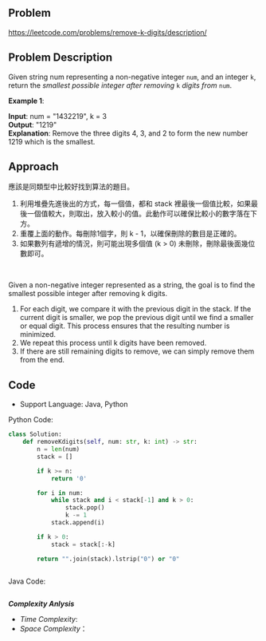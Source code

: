 ## Problem

https://leetcode.com/problems/remove-k-digits/description/

## Problem Description

Given string num representing a non-negative integer `num`, and an integer `k`, return the *smallest possible integer after removing* `k` *digits from* `num`.

**Example 1**:

**Input**: num = "1432219", k = 3  <br>
**Output**: "1219"  <br>
**Explanation**: Remove the three digits 4, 3, and 2 to form the new number 1219 which is the smallest.

## Approach
應該是同類型中比較好找到算法的題目。
1. 利用堆疊先進後出的方式，每一個值，都和 stack 裡最後一個值比較，如果最後一個值較大，則取出，放入較小的值。此動作可以確保比較小的數字落在下方。
2. 重覆上面的動作。每刪除1個字，則 k - 1，以確保刪除的數目是正確的。
3. 如果數列有遞增的情況，則可能出現多個值 (k > 0) 未刪除，刪除最後面幾位數即可。

<br>

Given a non-negative integer represented as a string, the goal is to find the smallest possible integer after removing k digits.

1. For each digit, we compare it with the previous digit in the stack. If the current digit is smaller, we pop the previous digit until we find a smaller or equal digit. This process ensures that the resulting number is minimized.
2. We repeat this process until k digits have been removed.
3. If there are still remaining digits to remove, we can simply remove them from the end.

## Code

- Support Language: Java, Python

Python Code:

```py
class Solution:
    def removeKdigits(self, num: str, k: int) -> str:
        n = len(num)
        stack = []

        if k >= n:
            return '0'

        for i in num:
            while stack and i < stack[-1] and k > 0:
                stack.pop()
                k -= 1
            stack.append(i)

        if k > 0:
            stack = stack[:-k]

        return "".join(stack).lstrip("0") or "0"
        
```

Java Code:

```

```

**_Complexity Anlysis_**

- _Time Complexity_: 
- _Space Complexity_：
